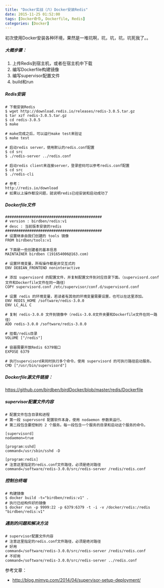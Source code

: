 ```yaml
---
title: "Docker实战（六）Docker安装Redis"
date: 2015-11-25 01:52:00
tags: [Docker命令, Dockerfile, Redis]
categories: [Docker]
---
```


初次使用Docker安装各种环境，果然是一堆坑啊，坑，坑，坑，坑死我了。。

##### 大概步骤：

1. 上传Redis到宿主机，或者在宿主机中下载
2. 编写Dockerfile构建镜像 
3. 编写supervisor配置文件
4. build和run

##### Redis安装
```
# 下载安装Redis
$ wget http://download.redis.io/releases/redis-3.0.5.tar.gz
$ tar xzf redis-3.0.5.tar.gz
$ cd redis-3.0.5
$ make

# make完成之后，可以运行make test来验证
$ make test

# 启动redis server，使用默认的redis.conf配置
$ cd src
$ ./redis-server ../redis.conf

# 启动redis client来连接server，登录密码可以参考redis.conf配置
$ cd src
$ ./redis-cli 

# 参考：
http://redis.io/download
# 如果以上操作都没问题，就说明redis已经安装和启动成功了
```

##### Dockerfile文件
```
############################################
# version : birdben/redis:v1
# desc : 当前版本安装的redis
############################################
# 设置继承自我们创建的 tools 镜像
FROM birdben/tools:v1

# 下面是一些创建者的基本信息
MAINTAINER birdben (191654006@163.com)

# 设置环境变量，所有操作都是非交互式的
ENV DEBIAN_FRONTEND noninteractive

# 添加 supervisord 的配置文件，并复制配置文件到对应目录下面。（supervisord.conf文件和Dockerfile文件在同一路径）
COPY supervisord.conf /etc/supervisor/conf.d/supervisord.conf

# 设置 redis 的环境变量，若读者有其他的环境变量需要设置，也可以在这里添加。
ENV REDIS_HOME /software/redis-3.0.0
ENV LC_ALL C

# 复制 redis-3.0.0 文件到镜像中（redis-3.0.0文件夹要和Dockerfile文件在同一路径）
ADD redis-3.0.0 /software/redis-3.0.0

# 挂载/redis目录
VOLUME ["/redis"]

# 容器需要开放Redis 6379端口
EXPOSE 6379

# 执行supervisord来同时执行多个命令，使用 supervisord 的可执行路径启动服务。
CMD ["/usr/bin/supervisord"]
```

##### Dockerfile源文件链接：

https://github.com/birdben/birdDocker/blob/master/redis/Dockerfile

##### supervisor配置文件内容

```
# 配置文件包含目录和进程
# 第一段 supervsord 配置软件本身，使用 nodaemon 参数来运行。
# 第二段包含要控制的 2 个服务。每一段包含一个服务的目录和启动这个服务的命令。

[supervisord]
nodaemon=true

[program:sshd]
command=/usr/sbin/sshd -D

[program:redis]
# 注意这里指定的redis.conf文件路径，必须是绝对路径
command=/software/redis-3.0.0/src/redis-server /redis/redis.conf
```

##### 控制台终端
```
# 构建镜像
$ docker build -t="birdben/redis:v1" .
# 执行已经构件好的镜像
$ docker run -p 9999:22 -p 6379:6379 -t -i -v /docker/redis:/redis "birdben/redis:v1"
```

##### 遇到的问题和解决方法

```
# supervisor配置文件内容
# 注意这里指定的redis.conf文件路径，必须是绝对路径
# 好用command=/software/redis-3.0.0/src/redis-server /redis/redis.conf
# 不好用command=/software/redis-3.0.0/src/redis-server ../redis.conf
```

参考文章：

- http://blog.mimvp.com/2014/04/supervisor-setup-deployment/
